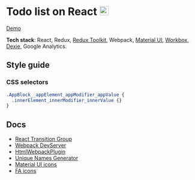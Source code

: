 # Todo list on React <img src="https://bzaitsev.github.io/reactjs-todo-list/favicon.ico" height="24">

[Demo](https://bzaitsev.github.io/reactjs-todo-list/)

**Tech stack**: React, Redux, [Redux Toolkit], Webpack, [Material UI], [Workbox], [Dexie], Google Analytics.

## Style guide
 
### CSS selectors
```css
.AppBlock__appElement_appModifier_appValue {  
  .innerElement_innerModifier_innerValue {}  
}
```

## Docs
- [React Transition Group](https://github.com/reactjs/react-transition-group)
- [Webpack DevServer](https://webpack.js.org/configuration/dev-server)
- [HtmlWebpackPlugin](https://github.com/jantimon/html-webpack-plugin#options)
- [Unique Names Generator](https://www.npmjs.com/package/unique-names-generator)
- [Material UI icons](https://v4.mui.com/components/material-icons/)
- [FA icons](https://fontawesome.com/v5/search?m=free)

[Material UI]: <https://v4.mui.com/getting-started/installation>
[Workbox]: <https://developer.chrome.com/docs/workbox>
[Dexie]: <https://dexie.org>
[Redux Toolkit]: <https://redux.js.org/tutorials/essentials/part-1-overview-concepts>